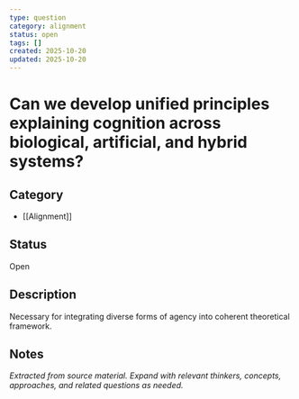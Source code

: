 ```yaml
---
type: question
category: alignment
status: open
tags: []
created: 2025-10-20
updated: 2025-10-20
---
```


# Can we develop unified principles explaining cognition across biological, artificial, and hybrid systems?

## Category

- [[Alignment]]

## Status

Open

## Description

Necessary for integrating diverse forms of agency into coherent theoretical framework.

## Notes

*Extracted from source material. Expand with relevant thinkers, concepts, approaches, and related questions as needed.*
